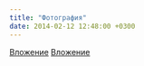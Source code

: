 ```yaml
---
title: "Фотография"
date: 2014-02-12 12:48:00 +0300
---
```



[Вложение](https://vk.com/photo41076938_322186260)
[Вложение](https://vk.com/photo41076938_322186248)

